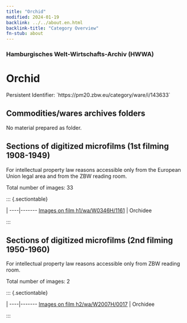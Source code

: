 ```yaml
---
title: "Orchid"
modified: 2024-01-19
backlink: ../../about.en.html
backlink-title: "Category Overview"
fn-stub: about
---
```


### Hamburgisches Welt-Wirtschafts-Archiv (HWWA)

# Orchid

<div class="hint">Persistent Identifier: `https://pm20.zbw.eu/category/ware/i/143633`</div>







## Commodities/wares archives folders





No material prepared as folder.



<a id="filmsections" />

## Sections of digitized microfilms (1st filming 1908-1949)

<p>For intellectual property law reasons accessible only from the European Union legal area and from the ZBW reading room.</p>



<p>Total number of images: 33</p>




::: {.sectiontable}

 | 
----|-------
<a class="btn" href="https://pm20.zbw.eu/film/h1/wa/W0346H/1161" rel="nofollow">Images on film h1/wa/W0346H/1161</a> | Orchidee


:::




## Sections of digitized microfilms (2nd filming 1950-1960)

<p>For intellectual property law reasons accessible only from ZBW reading room.</p>



<p>Total number of images: 2</p>




::: {.sectiontable}

 | 
----|-------
<a class="btn" href="https://pm20.zbw.eu/film/h2/wa/W2007H/0017" rel="nofollow">Images on film h2/wa/W2007H/0017</a> | Orchidee


:::
















